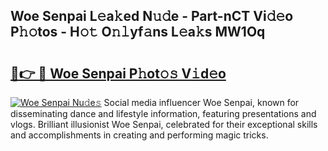 ## Woe Senpai L𝚎a𝚔ed N𝚞𝚍e - Part-nCT Vi𝚍𝚎o P𝚑𝚘tos - H𝚘𝚝 O𝚗𝚕yf𝚊ns L𝚎a𝚔s MW1Oq

# <h2><a href="http://kfewen.oniu.top/?m=Woe+Senpai">🔗👉 🔴 Woe Senpai P𝚑ot𝚘𝚜 V𝚒d𝚎o</a></h2>

[![Woe Senpai Nu𝚍e𝚜](https://i.imgur.com/0qMVB7G.gif)](http://kfewen.oniu.top/?m=Woe+Senpai)
Social media influencer Woe Senpai, known for disseminating dance and lifestyle information, featuring presentations and vlogs. Brilliant illusionist Woe Senpai, celebrated for their exceptional skills and accomplishments in creating and performing magic tricks.  
